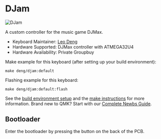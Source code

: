 # DJam

![DJam](https://i.imgur.com/n95Y83h.jpeg)

A custom controller for the music game DJMax.

* Keyboard Maintainer: [Leo Deng](https://github.com/myst729)
* Hardware Supported: DJMax controller with ATMEGA32U4
* Hardware Availability: Private Groupbuy

Make example for this keyboard (after setting up your build environment):

    make deng/djam:default

Flashing example for this keyboard:

    make deng/djam:default:flash

See the [build environment setup](https://docs.qmk.fm/#/getting_started_build_tools) and the [make instructions](https://docs.qmk.fm/#/getting_started_make_guide) for more information. Brand new to QMK? Start with our [Complete Newbs Guide](https://docs.qmk.fm/#/newbs).

## Bootloader

Enter the bootloader by pressing the button on the back of the PCB.
